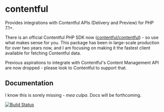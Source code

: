 contentful
==========

Provides integrations with Contentful APIs (Delivery and Preview) for PHP 7.1+.

There is an official Contentful PHP SDK now ([contentful/contentful](https://packagist.org/packages/contentful/contentful)) - so use what makes sense for you. This package has been in large-scale production for over two years now, and I am focusing on making it the fastest client available for fetching Contentful data.

Previous aspirations to integrate with Contentful's Content Management API are now dropped - please look to Contentful to support that.

Documentation
-------------

I know this is sorely missing - _mea culpa_. Docs will be forthcoming.

[![Build Status](https://api.travis-ci.org/usemarkup/contentful.png?branch=master)](http://travis-ci.org/usemarkup/contentful)
